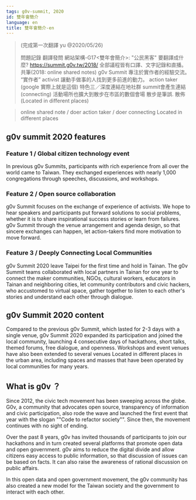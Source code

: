 ```yaml
---
tags: g0v-summit, 2020
id: 雙年會簡介
language: en
title: 雙年會簡介-en
---
```

> (完成第一次翻譯 yu @2020/05/26)
> 
> 問題記錄
> 翻譯發問 網站架構-G17<雙年會簡介>:
> "公民黑客" 要翻譯成什麼? https://summit.g0v.tw/2018/
> 全部議程皆有口譯、文字記錄和直播。共筆(2018: online shared notes)
> g0v Summit 專注於實作者的經驗交流。 “實作者” activist
> 讓動手做事的人找到更多前進的動力。 action taker (google 實際上就是這個)
> 特色三／深度連結在地社群 summit會產生連結 (connecting)
> 活動場所也擴大到散步在市區的數個會場 散步是筆誤. 散佈 (Located in different places)

> online shared note
> / doer
> action taker / doer
> connecting
> Located in different places


## g0v summit 2020 features

### Feature 1 / Global citizen technology event
In previous g0v Summits, participants with rich experience from all over the world came to Taiwan.  They exchanged experiences with nearly 1,000 congregations through speeches, discussions, and workshops.

### Feature 2 / Open source collaboration
g0v Summit focuses on the exchange of experience of activists. We hope to hear speakers and participants put forward solutions to social problems, whether it is to share inspirational success stories or learn from failures. g0v Summit through the venue arrangement and agenda design, so that sincere exchanges can happen, let action-takers find more motivation to move forward.

### Feature 3 / Deeply Connecting Local Communities
g0v Summit 2020 leave Taipei for the first time and hold in Tainan. The g0v Summit teams collaborated with local partners in Tainan for one year to connect the maker communities, NGOs, cultural workers, educators in Tainan and neighboring cities, let community contributors and civic hackers, who accustomed to virtual space, gather together to listen to each other's stories and understand each other through dialogue.

## g0v Summit 2020 content
Compared to the previous g0v Summit, which lasted for 2-3 days with a single venue, g0v Summit 2020 expanded its participation and joined the local community, launching 4 consecutive days of hackathons, short talks, themed forums, free dialogue, and openness. Workshops and event venues have also been extended to several venues Located in different places in the urban area, including spaces and masses that have been operated by local communities for many years.

## What is g0v ？
Since 2012, the civic tech movement has been sweeping across the globe. G0v, a community that advocates open source, transparency of information and civic participation, also rode the wave and launched the first event that year with the slogan ""Code to refactor society"". Since then, the movement continues with no sight of ending.

Over the past 8 years, g0v has invited thousands of participants to join our hackathons and in turn created several platforms that promote open data and open government. g0v aims to reduce the digital divide and allow citizens easy access to public information, so that discussion of issues can be based on facts. It can also raise the awareness of rational discussion on public affairs.

In this open data and open government movement, the g0v community has also created a new model for the Taiwan society and the government to interact with each other.
